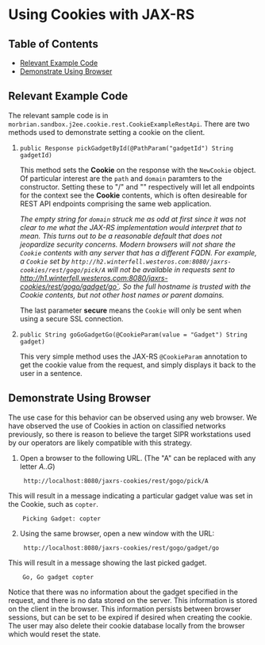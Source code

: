 # Using Cookies with JAX-RS

## Table of Contents

* [Relevant Example Code](#relevant-example-code)
* [Demonstrate Using Browser](#demonstrate-using-browser)

## Relevant Example Code

The relevant sample code is in `morbrian.sandbox.j2ee.cookie.rest.CookieExampleRestApi`. There are two methods used to demonstrate
setting a cookie on the client.

1. `public Response pickGadgetById(@PathParam("gadgetId") String gadgetId)`

    This method sets the **Cookie** on the response with the `NewCookie` object. Of particular interest are
    the `path` and `domain` paramters to the constructor. Setting these to "/" and "" respectively will
    let all endpoints for the context see the **Cookie** contents, which is often desireable for
    REST API endpoints comprising the same web application.
    
    _The empty string for `domain` struck me as odd at first since it was not clear to me what the JAX-RS implementation
    would interpret that to mean. This turns out to be a reasonable default that does not jeopardize security concerns.
    Modern browsers will not share the `Cookie` contents with any server that has a different FQDN. For example,
    a `Cookie` set by `http://h2.winterfell.westeros.com:8080/jaxrs-cookies/rest/gogo/pick/A` will not
    be available in requests sent to http://h1.winterfell.westeros.com:8080/jaxrs-cookies/rest/gogo/gadget/go`.
    So the full hostname is trusted with the Cookie contents, but not other host names or parent domains._
    
    The last parameter **secure** means the `Cookie` will only be sent when using a secure SSL connection.
    
2. `public String goGoGadgetGo(@CookieParam(value = "Gadget") String gadget)`

    This very simple method uses the JAX-RS `@CookieParam` annotation to get the cookie value from the request,
    and simply displays it back to the user in a sentence.
    
## Demonstrate Using Browser

The use case for this behavior can be observed using any web browser. We have observed the use of Cookies in action
on classified networks previously, so there is reason to believe the target SIPR workstations used by our
operators are likely compatible with this strategy.

1. Open a browser to the following URL. (The "A" can be replaced with any letter _A..G_)

        http://localhost:8080/jaxrs-cookies/rest/gogo/pick/A

This will result in a message indicating a particular gadget value was set in the Cookie, such as `copter`.

        Picking Gadget: copter

2. Using the same browser, open a new window with the URL:

        http://localhost:8080/jaxrs-cookies/rest/gogo/gadget/go

This will result in a message showing the last picked gadget.

        Go, Go gadget copter
        
Notice that there was no information about the gadget specified in the request, and there is no data stored on the server.
This information is stored on the client in the browser. This information persists between browser sessions, but can
be set to be expired if desired when creating the cookie. The user may also delete their cookie database locally
from the browser which would reset the state.
